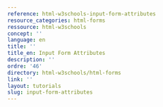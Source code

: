 ```yaml
---
reference: html-w3schools-input-form-attributes
resource_categories: html-forms
ressource: html-w3schools
concept: ''
language: en
title: ''
title_en: Input Form Attributes
description: ''
ordre: '46'
directory: html-w3schools/html-forms
link: ''
layout: tutorials
slug: input-form-attributes
---
```

